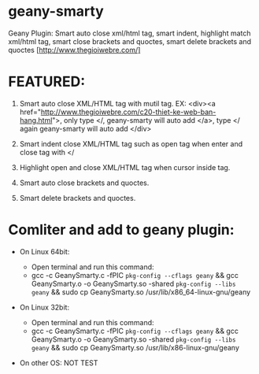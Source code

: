 geany-smarty
============

Geany Plugin: Smart auto close xml/html tag, smart indent, highlight match xml/html tag, smart close brackets and quoctes, smart delete brackets and quoctes [http://www.thegioiwebre.com/]

FEATURED:
============
  1. Smart auto close XML/HTML tag with mutil tag. 
      EX: &lt;div&gt;&lt;a href="http://www.thegioiwebre.com/c20-thiet-ke-web-ban-hang.html"&gt;, only type &lt;/, geany-smarty will auto           add &lt;/a&gt;, type &lt;/ again geany-smarty will auto add &lt;/div&gt;
     
  2. Smart indent close XML/HTML tag such as open tag when enter and close tag with &lt;/
  3. Highlight open and close XML/HTML tag when cursor inside tag.
  4. Smart auto close brackets and quoctes.
  5. Smart delete brackets and quoctes.

Comliter and add to geany plugin:
============

* On Linux 64bit:
    - Open terminal and run this command:
    - gcc -c GeanySmarty.c -fPIC `pkg-config --cflags geany` && gcc GeanySmarty.o -o GeanySmarty.so -shared `pkg-config --libs geany` && sudo cp GeanySmarty.so /usr/lib/x86_64-linux-gnu/geany

* On Linux 32bit:
    - Open terminal and run this command:
    - gcc -c GeanySmarty.c -fPIC `pkg-config --cflags geany` && gcc GeanySmarty.o -o GeanySmarty.so -shared `pkg-config --libs geany` && sudo cp GeanySmarty.so /usr/lib/x86-linux-gnu/geany

* On other OS: NOT TEST
